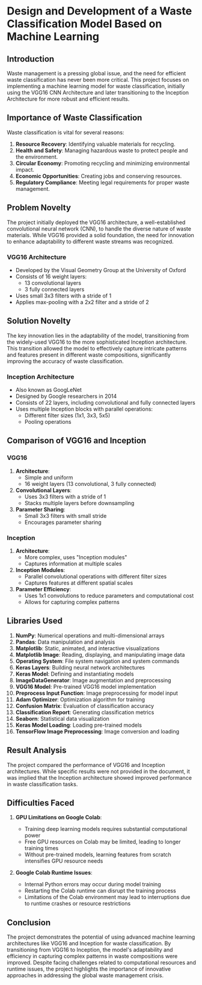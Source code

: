 # Design and Development of a Waste Classification Model Based on Machine Learning

## Introduction

Waste management is a pressing global issue, and the need for efficient waste classification has never been more critical. This project focuses on implementing a machine learning model for waste classification, initially using the VGG16 CNN Architecture and later transitioning to the Inception Architecture for more robust and efficient results.

## Importance of Waste Classification

Waste classification is vital for several reasons:

1. **Resource Recovery**: Identifying valuable materials for recycling.
2. **Health and Safety**: Managing hazardous waste to protect people and the environment.
3. **Circular Economy**: Promoting recycling and minimizing environmental impact.
4. **Economic Opportunities**: Creating jobs and conserving resources.
5. **Regulatory Compliance**: Meeting legal requirements for proper waste management.

## Problem Novelty

The project initially deployed the VGG16 architecture, a well-established convolutional neural network (CNN), to handle the diverse nature of waste materials. While VGG16 provided a solid foundation, the need for innovation to enhance adaptability to different waste streams was recognized.

### VGG16 Architecture

- Developed by the Visual Geometry Group at the University of Oxford
- Consists of 16 weight layers:
  - 13 convolutional layers
  - 3 fully connected layers
- Uses small 3x3 filters with a stride of 1
- Applies max-pooling with a 2x2 filter and a stride of 2

## Solution Novelty

The key innovation lies in the adaptability of the model, transitioning from the widely-used VGG16 to the more sophisticated Inception architecture. This transition allowed the model to effectively capture intricate patterns and features present in different waste compositions, significantly improving the accuracy of waste classification.

### Inception Architecture

- Also known as GoogLeNet
- Designed by Google researchers in 2014
- Consists of 22 layers, including convolutional and fully connected layers
- Uses multiple Inception blocks with parallel operations:
  - Different filter sizes (1x1, 3x3, 5x5)
  - Pooling operations

## Comparison of VGG16 and Inception

### VGG16

1. **Architecture**:
   - Simple and uniform
   - 16 weight layers (13 convolutional, 3 fully connected)
2. **Convolutional Layers**:
   - Uses 3x3 filters with a stride of 1
   - Stacks multiple layers before downsampling
3. **Parameter Sharing**:
   - Small 3x3 filters with small stride
   - Encourages parameter sharing

### Inception

1. **Architecture**:
   - More complex, uses "Inception modules"
   - Captures information at multiple scales
2. **Inception Modules**:
   - Parallel convolutional operations with different filter sizes
   - Captures features at different spatial scales
3. **Parameter Efficiency**:
   - Uses 1x1 convolutions to reduce parameters and computational cost
   - Allows for capturing complex patterns

## Libraries Used

1. **NumPy**: Numerical operations and multi-dimensional arrays
2. **Pandas**: Data manipulation and analysis
3. **Matplotlib**: Static, animated, and interactive visualizations
4. **Matplotlib Image**: Reading, displaying, and manipulating image data
5. **Operating System**: File system navigation and system commands
6. **Keras Layers**: Building neural network architectures
7. **Keras Model**: Defining and instantiating models
8. **ImageDataGenerator**: Image augmentation and preprocessing
9. **VGG16 Model**: Pre-trained VGG16 model implementation
10. **Preprocess Input Function**: Image preprocessing for model input
11. **Adam Optimizer**: Optimization algorithm for training
12. **Confusion Matrix**: Evaluation of classification accuracy
13. **Classification Report**: Generating classification metrics
14. **Seaborn**: Statistical data visualization
15. **Keras Model Loading**: Loading pre-trained models
16. **TensorFlow Image Preprocessing**: Image conversion and loading

## Result Analysis

The project compared the performance of VGG16 and Inception architectures. While specific results were not provided in the document, it was implied that the Inception architecture showed improved performance in waste classification tasks.

## Difficulties Faced

1. **GPU Limitations on Google Colab**:
   - Training deep learning models requires substantial computational power
   - Free GPU resources on Colab may be limited, leading to longer training times
   - Without pre-trained models, learning features from scratch intensifies GPU resource needs

2. **Google Colab Runtime Issues**:
   - Internal Python errors may occur during model training
   - Restarting the Colab runtime can disrupt the training process
   - Limitations of the Colab environment may lead to interruptions due to runtime crashes or resource restrictions

## Conclusion

The project demonstrates the potential of using advanced machine learning architectures like VGG16 and Inception for waste classification. By transitioning from VGG16 to Inception, the model's adaptability and efficiency in capturing complex patterns in waste compositions were improved. Despite facing challenges related to computational resources and runtime issues, the project highlights the importance of innovative approaches in addressing the global waste management crisis.
